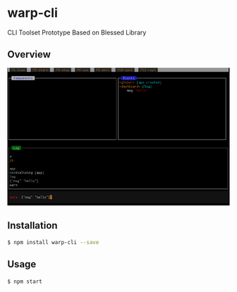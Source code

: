 # warp-cli
CLI Toolset Prototype Based on Blessed Library

## Overview
![Overview](./overview.png)

## Installation
``` bash
$ npm install warp-cli --save
```

## Usage
```bash
$ npm start
```
